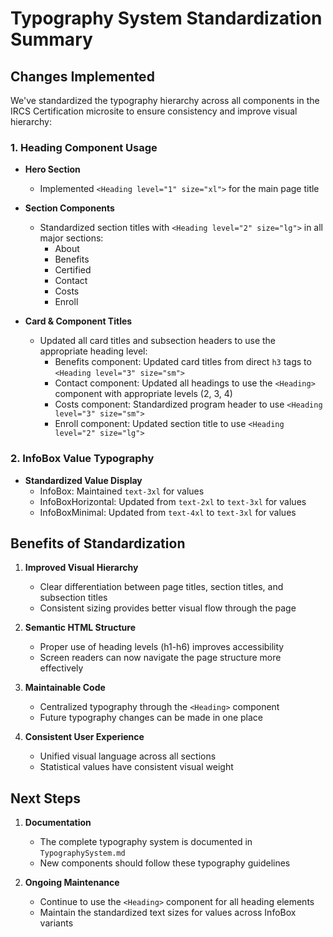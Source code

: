 # Typography System Standardization Summary

## Changes Implemented

We've standardized the typography hierarchy across all components in the IRCS Certification microsite to ensure consistency and improve visual hierarchy:

### 1. Heading Component Usage

- **Hero Section**
  - Implemented `<Heading level="1" size="xl">` for the main page title

- **Section Components**
  - Standardized section titles with `<Heading level="2" size="lg">` in all major sections:
    - About
    - Benefits
    - Certified 
    - Contact
    - Costs
    - Enroll

- **Card & Component Titles**
  - Updated all card titles and subsection headers to use the appropriate heading level:
    - Benefits component: Updated card titles from direct `h3` tags to `<Heading level="3" size="sm">`
    - Contact component: Updated all headings to use the `<Heading>` component with appropriate levels (2, 3, 4)
    - Costs component: Standardized program header to use `<Heading level="3" size="sm">`
    - Enroll component: Updated section title to use `<Heading level="2" size="lg">`

### 2. InfoBox Value Typography

- **Standardized Value Display**
  - InfoBox: Maintained `text-3xl` for values
  - InfoBoxHorizontal: Updated from `text-2xl` to `text-3xl` for values
  - InfoBoxMinimal: Updated from `text-4xl` to `text-3xl` for values

## Benefits of Standardization

1. **Improved Visual Hierarchy**
   - Clear differentiation between page titles, section titles, and subsection titles
   - Consistent sizing provides better visual flow through the page

2. **Semantic HTML Structure**
   - Proper use of heading levels (h1-h6) improves accessibility
   - Screen readers can now navigate the page structure more effectively

3. **Maintainable Code**
   - Centralized typography through the `<Heading>` component
   - Future typography changes can be made in one place

4. **Consistent User Experience**
   - Unified visual language across all sections
   - Statistical values have consistent visual weight

## Next Steps

1. **Documentation**
   - The complete typography system is documented in `TypographySystem.md`
   - New components should follow these typography guidelines

2. **Ongoing Maintenance**
   - Continue to use the `<Heading>` component for all heading elements
   - Maintain the standardized text sizes for values across InfoBox variants

